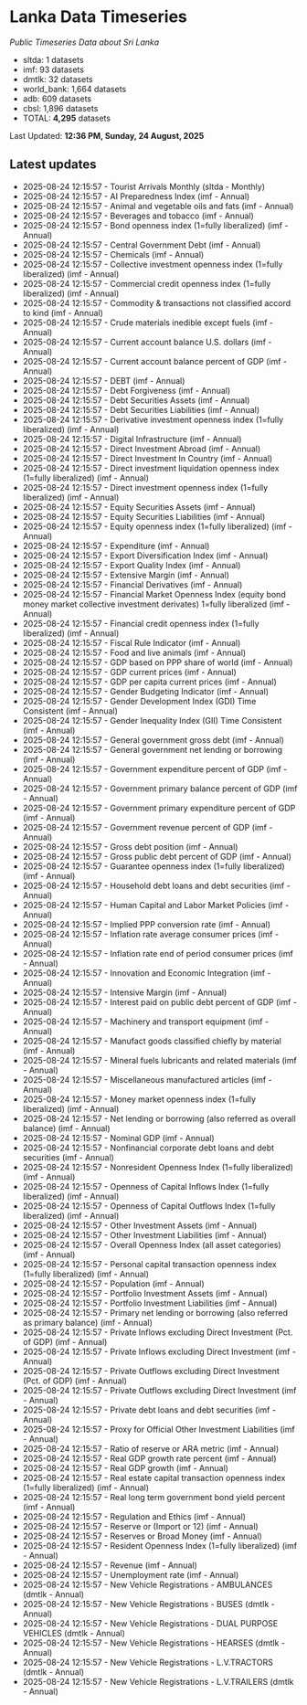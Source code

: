# Lanka Data Timeseries
*Public Timeseries Data about Sri Lanka*

* sltda: 1 datasets
* imf: 93 datasets
* dmtlk: 32 datasets
* world_bank: 1,664 datasets
* adb: 609 datasets
* cbsl: 1,896 datasets
* TOTAL: **4,295** datasets

Last Updated: **12:36 PM, Sunday, 24 August, 2025**

## Latest updates

* 2025-08-24 12:15:57 - Tourist Arrivals Monthly (sltda - Monthly)
* 2025-08-24 12:15:57 - AI Preparedness Index (imf - Annual)
* 2025-08-24 12:15:57 - Animal and vegetable oils and fats (imf - Annual)
* 2025-08-24 12:15:57 - Beverages and tobacco (imf - Annual)
* 2025-08-24 12:15:57 - Bond openness index (1=fully liberalized) (imf - Annual)
* 2025-08-24 12:15:57 - Central Government Debt (imf - Annual)
* 2025-08-24 12:15:57 - Chemicals (imf - Annual)
* 2025-08-24 12:15:57 - Collective investment openness index (1=fully liberalized) (imf - Annual)
* 2025-08-24 12:15:57 - Commercial credit openness index (1=fully liberalized) (imf - Annual)
* 2025-08-24 12:15:57 - Commodity & transactions not classified accord to kind (imf - Annual)
* 2025-08-24 12:15:57 - Crude materials inedible except fuels (imf - Annual)
* 2025-08-24 12:15:57 - Current account balance U.S. dollars (imf - Annual)
* 2025-08-24 12:15:57 - Current account balance percent of GDP (imf - Annual)
* 2025-08-24 12:15:57 - DEBT (imf - Annual)
* 2025-08-24 12:15:57 - Debt Forgiveness (imf - Annual)
* 2025-08-24 12:15:57 - Debt Securities Assets (imf - Annual)
* 2025-08-24 12:15:57 - Debt Securities Liabilities (imf - Annual)
* 2025-08-24 12:15:57 - Derivative investment openness index (1=fully liberalized) (imf - Annual)
* 2025-08-24 12:15:57 - Digital Infrastructure (imf - Annual)
* 2025-08-24 12:15:57 - Direct Investment Abroad (imf - Annual)
* 2025-08-24 12:15:57 - Direct Investment In Country (imf - Annual)
* 2025-08-24 12:15:57 - Direct investment liquidation openness index (1=fully liberalized) (imf - Annual)
* 2025-08-24 12:15:57 - Direct investment openness index (1=fully liberalized) (imf - Annual)
* 2025-08-24 12:15:57 - Equity Securities Assets (imf - Annual)
* 2025-08-24 12:15:57 - Equity Securities Liabilities (imf - Annual)
* 2025-08-24 12:15:57 - Equity openness index (1=fully liberalized) (imf - Annual)
* 2025-08-24 12:15:57 - Expenditure (imf - Annual)
* 2025-08-24 12:15:57 - Export Diversification Index (imf - Annual)
* 2025-08-24 12:15:57 - Export Quality Index (imf - Annual)
* 2025-08-24 12:15:57 - Extensive Margin (imf - Annual)
* 2025-08-24 12:15:57 - Financial Derivatives (imf - Annual)
* 2025-08-24 12:15:57 - Financial Market Openness Index (equity bond money market collective investment derivates) 1=fully liberalized (imf - Annual)
* 2025-08-24 12:15:57 - Financial credit openness index (1=fully liberalized) (imf - Annual)
* 2025-08-24 12:15:57 - Fiscal Rule Indicator (imf - Annual)
* 2025-08-24 12:15:57 - Food and live animals (imf - Annual)
* 2025-08-24 12:15:57 - GDP based on PPP share of world (imf - Annual)
* 2025-08-24 12:15:57 - GDP current prices (imf - Annual)
* 2025-08-24 12:15:57 - GDP per capita current prices (imf - Annual)
* 2025-08-24 12:15:57 - Gender Budgeting Indicator (imf - Annual)
* 2025-08-24 12:15:57 - Gender Development Index (GDI) Time Consistent (imf - Annual)
* 2025-08-24 12:15:57 - Gender Inequality Index (GII) Time Consistent (imf - Annual)
* 2025-08-24 12:15:57 - General government gross debt (imf - Annual)
* 2025-08-24 12:15:57 - General government net lending or borrowing (imf - Annual)
* 2025-08-24 12:15:57 - Government expenditure percent of GDP (imf - Annual)
* 2025-08-24 12:15:57 - Government primary balance percent of GDP (imf - Annual)
* 2025-08-24 12:15:57 - Government primary expenditure percent of GDP (imf - Annual)
* 2025-08-24 12:15:57 - Government revenue percent of GDP (imf - Annual)
* 2025-08-24 12:15:57 - Gross debt position (imf - Annual)
* 2025-08-24 12:15:57 - Gross public debt percent of GDP (imf - Annual)
* 2025-08-24 12:15:57 - Guarantee openness index (1=fully liberalized) (imf - Annual)
* 2025-08-24 12:15:57 - Household debt loans and debt securities (imf - Annual)
* 2025-08-24 12:15:57 - Human Capital and Labor Market Policies (imf - Annual)
* 2025-08-24 12:15:57 - Implied PPP conversion rate (imf - Annual)
* 2025-08-24 12:15:57 - Inflation rate average consumer prices (imf - Annual)
* 2025-08-24 12:15:57 - Inflation rate end of period consumer prices (imf - Annual)
* 2025-08-24 12:15:57 - Innovation and Economic Integration (imf - Annual)
* 2025-08-24 12:15:57 - Intensive Margin (imf - Annual)
* 2025-08-24 12:15:57 - Interest paid on public debt percent of GDP (imf - Annual)
* 2025-08-24 12:15:57 - Machinery and transport equipment (imf - Annual)
* 2025-08-24 12:15:57 - Manufact goods classified chiefly by material (imf - Annual)
* 2025-08-24 12:15:57 - Mineral fuels lubricants and related materials (imf - Annual)
* 2025-08-24 12:15:57 - Miscellaneous manufactured articles (imf - Annual)
* 2025-08-24 12:15:57 - Money market openness index (1=fully liberalized) (imf - Annual)
* 2025-08-24 12:15:57 - Net lending or borrowing (also referred as overall balance) (imf - Annual)
* 2025-08-24 12:15:57 - Nominal GDP (imf - Annual)
* 2025-08-24 12:15:57 - Nonfinancial corporate debt loans and debt securities (imf - Annual)
* 2025-08-24 12:15:57 - Nonresident Openness Index (1=fully liberalized) (imf - Annual)
* 2025-08-24 12:15:57 - Openness of Capital Inflows Index (1=fully liberalized) (imf - Annual)
* 2025-08-24 12:15:57 - Openness of Capital Outflows Index (1=fully liberalized) (imf - Annual)
* 2025-08-24 12:15:57 - Other Investment Assets (imf - Annual)
* 2025-08-24 12:15:57 - Other Investment Liabilities (imf - Annual)
* 2025-08-24 12:15:57 - Overall Openness Index (all asset categories) (imf - Annual)
* 2025-08-24 12:15:57 - Personal capital transaction openness index (1=fully liberalized) (imf - Annual)
* 2025-08-24 12:15:57 - Population (imf - Annual)
* 2025-08-24 12:15:57 - Portfolio Investment Assets (imf - Annual)
* 2025-08-24 12:15:57 - Portfolio Investment Liabilities (imf - Annual)
* 2025-08-24 12:15:57 - Primary net lending or borrowing (also referred as primary balance) (imf - Annual)
* 2025-08-24 12:15:57 - Private Inflows excluding Direct Investment (Pct. of GDP) (imf - Annual)
* 2025-08-24 12:15:57 - Private Inflows excluding Direct Investment (imf - Annual)
* 2025-08-24 12:15:57 - Private Outflows excluding Direct Investment (Pct. of GDP) (imf - Annual)
* 2025-08-24 12:15:57 - Private Outflows excluding Direct Investment (imf - Annual)
* 2025-08-24 12:15:57 - Private debt loans and debt securities (imf - Annual)
* 2025-08-24 12:15:57 - Proxy for Official Other Investment Liabilities (imf - Annual)
* 2025-08-24 12:15:57 - Ratio of reserve or ARA metric (imf - Annual)
* 2025-08-24 12:15:57 - Real GDP growth rate percent (imf - Annual)
* 2025-08-24 12:15:57 - Real GDP growth (imf - Annual)
* 2025-08-24 12:15:57 - Real estate capital transaction openness index (1=fully liberalized) (imf - Annual)
* 2025-08-24 12:15:57 - Real long term government bond yield percent (imf - Annual)
* 2025-08-24 12:15:57 - Regulation and Ethics (imf - Annual)
* 2025-08-24 12:15:57 - Reserve or (Import or 12) (imf - Annual)
* 2025-08-24 12:15:57 - Reserves or Broad Money (imf - Annual)
* 2025-08-24 12:15:57 - Resident Openness Index (1=fully liberalized) (imf - Annual)
* 2025-08-24 12:15:57 - Revenue (imf - Annual)
* 2025-08-24 12:15:57 - Unemployment rate (imf - Annual)
* 2025-08-24 12:15:57 - New Vehicle Registrations - AMBULANCES (dmtlk - Annual)
* 2025-08-24 12:15:57 - New Vehicle Registrations - BUSES (dmtlk - Annual)
* 2025-08-24 12:15:57 - New Vehicle Registrations - DUAL PURPOSE VEHICLES (dmtlk - Annual)
* 2025-08-24 12:15:57 - New Vehicle Registrations - HEARSES (dmtlk - Annual)
* 2025-08-24 12:15:57 - New Vehicle Registrations - L.V.TRACTORS (dmtlk - Annual)
* 2025-08-24 12:15:57 - New Vehicle Registrations - L.V.TRAILERS (dmtlk - Annual)